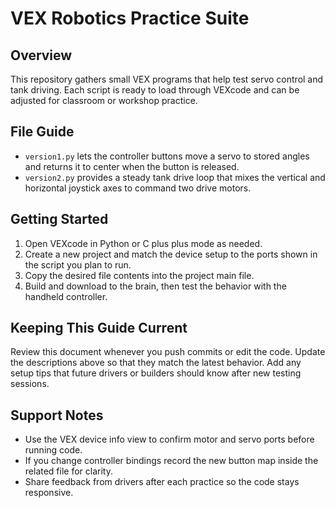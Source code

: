 # VEX Robotics Practice Suite

## Overview
This repository gathers small VEX programs that help test servo control and tank driving. Each script is ready to load through VEXcode and can be adjusted for classroom or workshop practice.

## File Guide
* `version1.py` lets the controller buttons move a servo to stored angles and returns it to center when the button is released.
* `version2.py` provides a steady tank drive loop that mixes the vertical and horizontal joystick axes to command two drive motors.

## Getting Started
1. Open VEXcode in Python or C plus plus mode as needed.
2. Create a new project and match the device setup to the ports shown in the script you plan to run.
3. Copy the desired file contents into the project main file.
4. Build and download to the brain, then test the behavior with the handheld controller.

## Keeping This Guide Current
Review this document whenever you push commits or edit the code. Update the descriptions above so that they match the latest behavior. Add any setup tips that future drivers or builders should know after new testing sessions.

## Support Notes
* Use the VEX device info view to confirm motor and servo ports before running code.
* If you change controller bindings record the new button map inside the related file for clarity.
* Share feedback from drivers after each practice so the code stays responsive.
